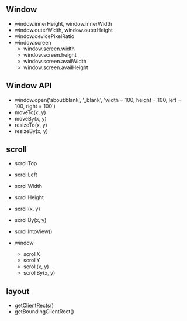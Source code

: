 ## Window

- window.innerHeight, window.innerWidth
- window.outerWidth, window.outerHeight
- window.devicePixelRatio
- window.screen
  - window.screen.width
  - window.screen.height
  - window.screen.availWidth
  - window.screen.availHeight

## Window API

- window.open('about:blank', '_blank', 'width = 100, height = 100, left = 100, right = 100')
- moveTo(x, y)
- moveBy(x, y)
- resizeTo(x, y)
- resizeBy(x, y)

## scroll

- scrollTop
- scrollLeft
- scrollWidth
- scrollHeight
- scroll(x, y)
- scrollBy(x, y)
- scrollIntoView()

- window
  - scrollX
  - scrollY
  - scroll(x, y)
  - scrollBy(x, y)

## layout

- getClientRects()
- getBoundingClientRect()